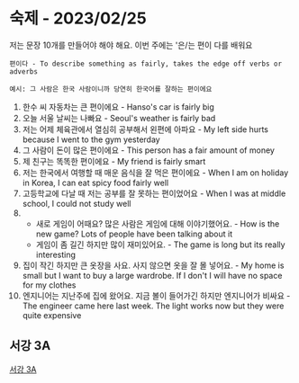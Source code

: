 # 숙제 - 2023/02/25

저는 문장 10개를 만들어야 해야 해요. 이번 주에는 '은/는 편이 다를 배워요

`편이다 - To describe something as fairly, takes the edge off verbs or adverbs`

`예시: 그 사람은 한국 사람이니까 당연히 한국어를 잘하는 편이에요`

1. 한수 씨 자동차는 큰 편이에요 - Hanso's car is fairly big
2. 오늘 서울 날씨는 나빠요 - Seoul's weather is fairly bad
3. 저는 어제 체육관에서 열심히 공부해서 왼편에 아파요 - My left side hurts because I went to the gym yesterday
4. 그 사람이 돈이 많은 편이에요 - This person has a fair amount of money
5. 제 친구는 똑똑한 편이에요 - My friend is fairly smart
6. 저는 한국에서 여행할 때 매운 음식을 잘 먹은 편이에요 - When I am on holiday in Korea, I can eat spicy food fairly well
7. 고등학교에 다날 때 저는 공부를 잘 못하는 편이었어요 - When I was at middle school, I could not study well 
8. 
    * 새로 게임이 어때요? 많은 사람은 게임에 대해 이야기했어요. - How is the new game? Lots of people have been  talking about it
    * 게임이 좀 길긴 하지만 많이 재미있어요. - The game is long but its really interesting
9. 집이 작긴 하지만 큰 옷장을 사요. 사지 않으면 옷을 잘 몰 넣어요. - My home is small but I want to buy a large wardrobe. If I don't I will have no space for my clothes
10. 엔지니어는 지난주에 집에 왔어요. 지금 볼이 들어가긴 하지만 엔지니어가 비싸요 - The engineer came here last week. The light works now but they were quite expensive

## 서강 3A

[서강 3A](README.md)